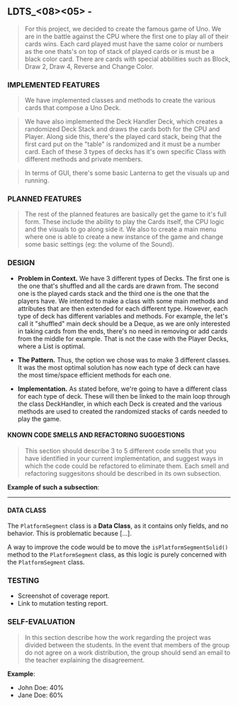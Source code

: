 ## LDTS_<08><05> - <Uno>

>For this project, we decided to create the famous game of Uno. We are in the battle against the CPU where the first one to play all of their cards wins. Each card played must have the same color or numbers as the one thats's on top of stack of played cards or is must be a black color card. There are cards with special abbilities such as Block, Draw 2, Draw 4, Reverse and Change Color.

### IMPLEMENTED FEATURES

>We have implemented classes and methods to create the various cards that compose a Uno Deck.

>We have also implemented the Deck Handler Deck, which creates a randomized Deck Stack and draws the cards both for the CPU and Player. Along side this, there's the played card stack, being that the first card put on the "table" is randomized and it must be a number card. Each of these 3 types of decks has it's own specific Class with different methods and private members.

>In terms of GUI, there's some basic Lanterna to get the visuals up and running.

### PLANNED FEATURES

> The rest of the planned features are basically get the game to it's full form. These include the ability to play the Cards itself, the CPU logic and the visuals to go along side it. We also to create a main menu where one is able to create a new instance of the game and change some basic settings (eg: the volume of the Sound).

### DESIGN

- **Problem in Context.** We have 3 different types of Decks. The first one is the one that's shuffled and all the cards are drawn from. The second one is the played cards stack and the third one is the one that the players have. We intented to make a class with some main methods and attributes that are then extended for each different type. However, each type of deck has different variables and methods. For example, the let's call it "shuffled" main deck should be a Deque, as we are only interested in taking cards from the ends, there's no need in removing or add cards from the middle for example. That is not the case with the Player Decks, where a List is optimal.

- **The Pattern.** Thus, the option we chose was to make 3 different classes. It was the most optimal solution has now each type of deck can have the most time/space efficient methods for each one.

- **Implementation.** As stated before, we're going to have a different class for each type of deck. These will then be linked to the main loop through the class DeckHandler, in which each Deck is created and the various methods are used to created the randomized stacks of cards needed to play the game.

#### KNOWN CODE SMELLS AND REFACTORING SUGGESTIONS

> This section should describe 3 to 5 different code smells that you have identified in your current implementation, and suggest ways in which the code could be refactored to eliminate them. Each smell and refactoring suggesitons should be described in its own subsection.

**Example of such a subsection**:

------

#### DATA CLASS

The `PlatformSegment` class is a **Data Class**, as it contains only fields, and no behavior. This is problematic because […].

A way to improve the code would be to move the `isPlatformSegmentSolid()` method to the `PlatformSegment` class, as this logic is purely concerned with the `PlatformSegment` class.

### TESTING

- Screenshot of coverage report.
- Link to mutation testing report.

### SELF-EVALUATION

> In this section describe how the work regarding the project was divided between the students. In the event that members of the group do not agree on a work distribution, the group should send an email to the teacher explaining the disagreement.

**Example**:

- John Doe: 40%
- Jane Doe: 60%